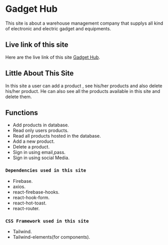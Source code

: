 # Gadget Hub

This site is about a warehouse management company that supplys all kind of electronic and electric gadget and equipments.

## Live link of this site

Here are the live link of this site [Gadget Hub](https://gadget-hub-2022.web.app/).

## Little About This Site

In this site a user can add a product , see his/her products and also delete his/her product. He can also see all the products available in this site and delete them.

## Functions 
 
 - Add products in database.
 - Read only users products.
 - Read all products hosted in the database.
 - Add a new product.
 - Delete a product.
 - Sign in using email,pass.
 - Sign in using social Media.


### `Dependencies used in this site`
- Firebase.
- axios.
- react-firebase-hooks.
- react-hook-form.
- react-hot-toast.
- react-router.

### `CSS Framework used in this site`
- Tailwind.
- Tailwind-elements(for components).

